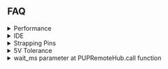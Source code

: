 ## FAQ

[//]: ################################
<details><summary>Performance</summary>

Duration for a loop executing 1000 x [rgb_to_hsv](https://github.com/kai-morich/lms-esp32-pybricks-info/blob/main/gy-33/gy33_color.py#L4):

| Hardware | Duration [msec] |
| --------- | --------- |
| typical PC | &nbsp;&nbsp;&nbsp;&nbsp;0.4 |
| LMS-ESP32 | 280 |
| Spike with Pybricks | 640 |

It's slower by orders of magnitude!

You should be aware that a `rh.call(...)` already takes ~10 msec.
</details>


[//]: ################################
<details><summary>IDE</summary>

## Thonny

Start simple with [Thonny](https://thonny.org/). Thonny typically edits files directly on the device, so you have no local copy.

## VS Code + Pymakr

To have a local copy, git integration, ... use VS Code with _Pymakr Preview_ extension. The extension is not updated since late 2022, but works most of the time.  
Sometimes gets stuck during file transfer and only solution I found so far is restarting VS code with <kbd>Ctrl</kbd>+<kbd>Shift</kbd>+<kbd>P</kbd> 'Reload Window' command.  
Usage is a bit obscure, after configured you basically need these 3 underlined buttons in the Explorer tree that are only shown when hovering over the line.\
![](docs/pymakr.png)

For syntax highlighting add the micropython-esp32-stubs to your `typings` folder as described [here](https://micropython-stubs.readthedocs.io/en/main/) and
add this folder to `py_ignore` in your `pymakr.conf` file.

Neopixel and other functionality is already included in the standard MicroPython distribution, but some modules are LMS-ESP32 specific, so you should copy additional files into your typings folder:

| module | file |
| ------ | ---- |
| [PUPRemote](https://docs.antonsmindstorms.com/en/latest/Software/PUPRemote/docs/index.html) | [pupremote.py](https://github.com/antonvh/PUPRemote/blob/main/src/pupremote.py) |
| mpy_robot_tools [servo](https://docs.antonsmindstorms.com/en/latest/Software/mpy_robot_tools.html#mpy-robot-tools-servo-module) | [servo.py](https://github.com/antonvh/mpy-robot-tools/blob/master/mpy_robot_tools/servo.py) |
| mpy_robot_tools ... | ... |
</details>

[//]: ################################
<details><summary>Strapping Pins</summary>

Some pins of the ESP32 have special behaviour during boot time, these are called _strapping pins_.
  
Pins 0,2,12,15 at the [IO header](https://docs.antonsmindstorms.com/en/latest/Hardware/LMS-ESP32v2/1-pinout.html) should be avoided unless you really know how to handle them.
</details>

[//]: ################################
<details><summary>5V Tolerance</summary>
The datasheet says the maximum voltage at IO pins is 3.6V, so does not look 5V tolerant.
Various sources on the web say that it is practically 5V tolerant.


So should work with 5V powered sensors, but we are on the safer side, if the data lines are 3.3V only.

| sensor | 3.3V data lines  | details |
| ------ | ----- | ------- |
| gy-33 | ok | Can be powered with 3.3V or 5V. Has an onboard 3.3V  regulator and the 3K9 pull-up resistors are behind the regulator |
| vl53l0x | ok, use 3.3V power | Can be powered with 3.3V or 5V. Has an onboard 3.3V regulater, but the 10K I2C pull-up resistors are connected to the input voltage |
| pixy2 | ok, use 3K3 pull-up resistors to 3.3V | Is 5V powered but data lines have 3.3V level |
</details>

[//]: ################################
<details><summary>wait_ms parameter at PUPRemoteHub.call function</summary>
<dl>
  <dt>Symptom</dt><dd>A sensor returns wrong / outdated values</dd>
  <dt>Reason</dt><dd>The sensor took longer than the wait time</dd>
</dl>
  
- If the call takes longer than the specified wait time, the previous value is returned without any notice or error. 
- The actual time a call should not exceed is wait_ms + roughly 5msec.
- I observed up to ~50 commands being queued and executed asynchronously
</details>
